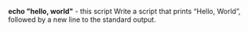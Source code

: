 **echo "hello, world"** - this script Write a script that prints “Hello, World”, followed by a new line to the standard output.
